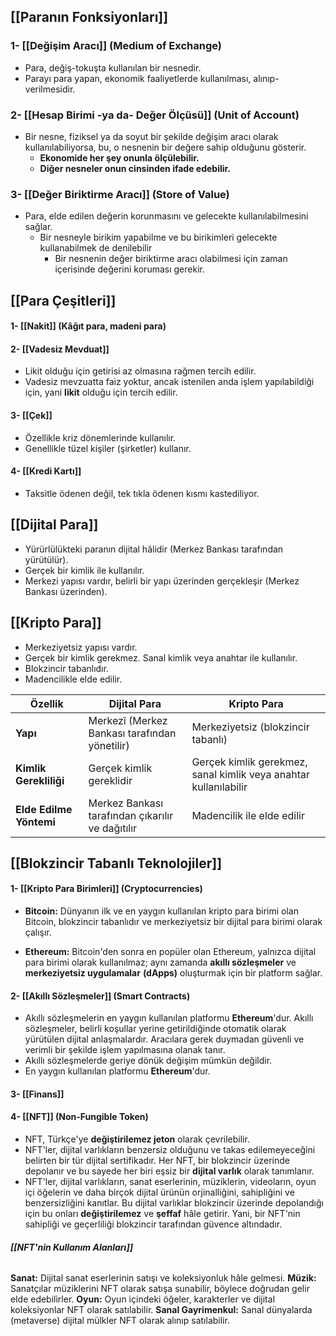 ## [[Paranın Fonksiyonları]]
### 1- [[Değişim Aracı]] (Medium of Exchange)
- Para, değiş-tokuşta kullanılan bir nesnedir.
- Parayı para yapan, ekonomik faaliyetlerde kullanılması, alınıp-verilmesidir.
### 2- [[Hesap Birimi -ya da- Değer Ölçüsü]] (Unit of Account)
- Bir nesne, fiziksel ya da soyut bir şekilde değişim aracı olarak kullanılabiliyorsa, bu, o nesnenin bir değere sahip olduğunu gösterir.
	- **Ekonomide her şey onunla ölçülebilir.**
	- **Diğer nesneler onun cinsinden ifade edebilir.**
### 3- [[Değer Biriktirme Aracı]] (Store of Value)
- Para, elde edilen değerin korunmasını ve gelecekte kullanılabilmesini sağlar.
	-  Bir nesneyle birikim yapabilme ve bu birikimleri gelecekte kullanabilmek de denilebilir
		- Bir nesnenin değer biriktirme aracı olabilmesi için zaman içerisinde değerini koruması gerekir.
## [[Para Çeşitleri]]

#### 1- [[Nakit]] (Kâğıt para, madeni para)
#### 2- [[Vadesiz Mevduat]]
- Likit olduğu için getirisi az olmasına rağmen tercih edilir.
- Vadesiz mevzuatta faiz yoktur, ancak istenilen anda işlem yapılabildiği için, yani **likit** olduğu için tercih edilir.
#### 3- [[Çek]]
- Özellikle kriz dönemlerinde kullanılır.
- Genellikle tüzel kişiler (şirketler) kullanır.
#### 4- [[Kredi Kartı]]
- Taksitle ödenen değil, tek tıkla ödenen kısmı kastediliyor.

## [[Dijital Para]]
- Yürürlülükteki paranın dijital hâlidir (Merkez Bankası tarafından yürütülür).
- Gerçek bir kimlik ile kullanılır.
- Merkezi yapısı vardır, belirli bir yapı üzerinden gerçekleşir (Merkez Bankası üzerinden).
## [[Kripto Para]]
- Merkeziyetsiz yapısı vardır.
- Gerçek bir kimlik gerekmez. Sanal kimlik veya anahtar ile kullanılır.
- Blokzincir tabanlıdır.
- Madencilikle elde edilir.

| Özellik                 | **Dijital Para**                                 | **Kripto Para**                                                  |
| ----------------------- | ------------------------------------------------ | ---------------------------------------------------------------- |
| **Yapı**                | Merkezî (Merkez Bankası tarafından yönetilir)    | Merkeziyetsiz (blokzincir tabanlı)                               |
| **Kimlik Gerekliliği**  | Gerçek kimlik gereklidir                         | Gerçek kimlik gerekmez, sanal kimlik veya anahtar kullanılabilir |
| **Elde Edilme Yöntemi** | Merkez Bankası tarafından çıkarılır ve dağıtılır | Madencilik ile elde edilir                                       |
## [[Blokzincir Tabanlı Teknolojiler]]
#### 1- [[Kripto Para Birimleri]] (Cryptocurrencies)
- **Bitcoin:** Dünyanın ilk ve en yaygın kullanılan kripto para birimi olan Bitcoin, blokzincir tabanlıdır ve merkeziyetsiz bir dijital para birimi olarak çalışır.

- **Ethereum:** Bitcoin'den sonra en popüler olan Ethereum, yalnızca dijital para birimi olarak kullanılmaz; aynı zamanda **akıllı sözleşmeler** ve **merkeziyetsiz uygulamalar** **(dApps)** oluşturmak için bir platform sağlar.
#### 2- [[Akıllı Sözleşmeler]] (Smart Contracts)
- Akıllı sözleşmelerin en yaygın kullanılan platformu **Ethereum**'dur. Akıllı sözleşmeler, belirli koşullar yerine getirildiğinde otomatik olarak yürütülen dijital anlaşmalardır. Aracılara gerek duymadan güvenli ve verimli bir şekilde işlem yapılmasına olanak tanır.
- Akıllı sözleşmelerde geriye dönük değişim mümkün değildir.
- En yaygın kullanılan platformu **Ethereum**'dur.
#### 3- [[Finans]]
#### 4- [[NFT]] (Non-Fungible Token)
- NFT, Türkçe'ye **değiştirilemez jeton** olarak çevrilebilir.
- NFT'ler, dijital varlıkların benzersiz olduğunu ve takas edilemeyeceğini belirten bir tür dijital sertifikadır. Her NFT, bir blokzincir üzerinde depolanır ve bu sayede her biri eşsiz bir **dijital varlık** olarak tanımlanır.
- NFT'ler, dijital varlıkların, sanat eserlerinin, müziklerin, videoların, oyun içi öğelerin ve daha birçok dijital ürünün orjinalliğini, sahipliğini ve benzersizliğini kanıtlar. Bu dijital varlıklar blokzincir üzerinde depolandığı için bu onları **değiştirilemez** ve **şeffaf** hâle getirir. Yani, bir NFT'nin sahipliği ve geçerliliği blokzincir tarafından güvence altındadır.
###### **[[NFT'nin Kullanım Alanları]]**
**Sanat:** Dijital sanat eserlerinin satışı ve koleksiyonluk hâle gelmesi.
**Müzik:** Sanatçılar müziklerini NFT olarak satışa sunabilir, böylece doğrudan gelir elde edebilirler.
**Oyun:** Oyun içindeki öğeler, karakterler ve dijital koleksiyonlar NFT olarak satılabilir.
**Sanal Gayrimenkul:** Sanal dünyalarda (metaverse) dijital mülkler NFT olarak alınıp satılabilir. 
